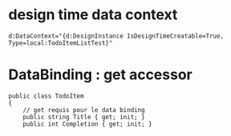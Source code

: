 
# design time data context

	d:DataContext="{d:DesignInstance IsDesignTimeCreatable=True, Type=local:TodoItemListTest}"

# DataBinding : get accessor

    public class TodoItem
    {
        // get requis pour le data binding
        public string Title { get; init; }
        public int Completion { get; init; }


